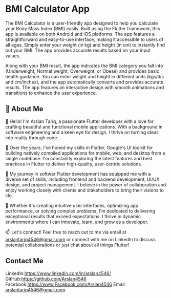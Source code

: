 # BMI Calculator App

The BMI Calculator is a user-friendly app designed to help you calculate your Body Mass Index (BMI) easily. Built using the Flutter framework, this app is available on both Android and iOS platforms. The app features a straightforward and easy-to-use interface, making it accessible to users of all ages. Simply enter your weight (in kg) and height (in cm) to instantly find out your BMI. The app provides accurate results based on your input values.

Along with your BMI result, the app indicates the BMI category you fall into (Underweight, Normal weight, Overweight, or Obese) and provides basic health guidance. You can enter weight and height in different units (kgs/lbs and cm/inches), and the app automatically converts and provides accurate results. The app features an interactive design with smooth animations and transitions to enhance the user experience.
## 🚀 About Me
👋 Hello! I'm Arslan Tariq, a passionate Flutter developer with a love for crafting beautiful and functional mobile applications. With a background in software engineering and a keen eye for design, I thrive on turning ideas into reality through code.

🚀 Over the years, I've honed my skills in Flutter, Google's UI toolkit for building natively compiled applications for mobile, web, and desktop from a single codebase. I'm constantly exploring the latest features and best practices in Flutter to deliver high-quality, user-centric solutions.

💼 My journey in softwar Flutter development has equipped me with a diverse set of skills, including frontend and backend development, UI/UX design, and project management. I believe in the power of collaboration and enjoy working closely with clients and stakeholders to bring their visions to life.

🌟 Whether it's creating intuitive user interfaces, optimizing app performance, or solving complex problems, I'm dedicated to delivering exceptional results that exceed expectations. I thrive in dynamic environments where I can innovate, learn, and grow as a developer.

📫 Let's connect! Feel free to reach out to me via email at arslantariq4546@gmail.com or connect with me on LinkedIn to discuss potential collaborations or just chat about all things Flutter!




## Contact Me

LinkedIn:https://www.linkedin.com/in/arslan4546/
GitHub:https://github.com/Arslan4546
Facebook:https://www.Facebook.com/Arslan4546
Email: arslantariq4546@gmail.com
